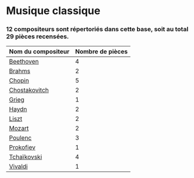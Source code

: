 # Musique classique

### 12 compositeurs sont répertoriés dans cette base, soit au total 29 pièces recensées.

|Nom du compositeur |Nombre de pièces|
|-------------------|----------------|
|[Beethoven](https://github.com/LouisJustinTALLOT/Musique_classique/blob/master/Compositeurs/Beethoven.md)|4|
|[Brahms](https://github.com/LouisJustinTALLOT/Musique_classique/blob/master/Compositeurs/Brahms.md)|2|
|[Chopin](https://github.com/LouisJustinTALLOT/Musique_classique/blob/master/Compositeurs/Chopin.md)|5|
|[Chostakovitch](https://github.com/LouisJustinTALLOT/Musique_classique/blob/master/Compositeurs/Chostakovitch.md)|2|
|[Grieg](https://github.com/LouisJustinTALLOT/Musique_classique/blob/master/Compositeurs/Grieg.md)|1|
|[Haydn](https://github.com/LouisJustinTALLOT/Musique_classique/blob/master/Compositeurs/Haydn.md)|2|
|[Liszt](https://github.com/LouisJustinTALLOT/Musique_classique/blob/master/Compositeurs/Liszt.md)|2|
|[Mozart](https://github.com/LouisJustinTALLOT/Musique_classique/blob/master/Compositeurs/Mozart.md)|2|
|[Poulenc](https://github.com/LouisJustinTALLOT/Musique_classique/blob/master/Compositeurs/Poulenc.md)|3|
|[Prokofiev](https://github.com/LouisJustinTALLOT/Musique_classique/blob/master/Compositeurs/Prokofiev.md)|1|
|[Tchaïkovski](https://github.com/LouisJustinTALLOT/Musique_classique/blob/master/Compositeurs/Tchaïkovski.md)|4|
|[Vivaldi](https://github.com/LouisJustinTALLOT/Musique_classique/blob/master/Compositeurs/Vivaldi.md)|1|

